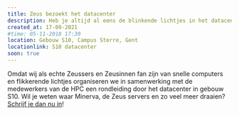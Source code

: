 ```yaml
---
title: Zeus bezoekt het datacenter
description: Heb je altijd al eens de blinkende lichtjes in het datacenter van dichtbij willen zien? Dit is je kans!
created_at: 17-09-2021
#time: 05-11-2018 17:30
location: Gebouw S10, Campus Sterre, Gent
locationlink: S10 datacenter
soon: true
---
```


Omdat wij als echte Zeussers en Zeusinnen fan zijn van snelle computers en flikkerende lichtjes organiseren we in samenwerking met de medewerkers van de HPC een rondleiding door het datacenter in gebouw S10. Wil je weten waar Minerva, de Zeus servers en zo veel meer draaien? [Schrijf je dan nu in](https://event.fkgent.be/events/218)!